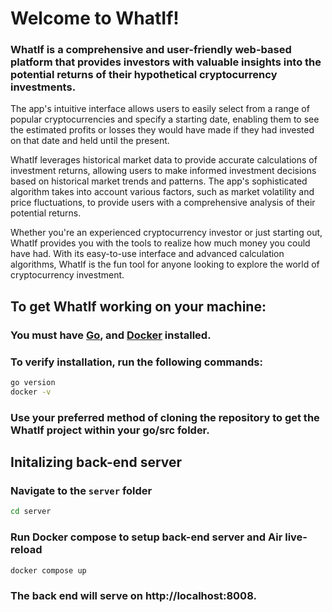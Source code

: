 # Welcome to WhatIf!

### WhatIf is a comprehensive and user-friendly web-based platform that provides investors with valuable insights into the potential returns of their hypothetical cryptocurrency investments.

The app's intuitive interface allows users to easily select from a range of popular cryptocurrencies and specify a starting date, enabling them to see the estimated profits or losses they would have made if they had invested on that date and held until the present.

WhatIf leverages historical market data to provide accurate calculations of investment returns, allowing users to make informed investment decisions based on historical market trends and patterns. The app's sophisticated algorithm takes into account various factors, such as market volatility and price fluctuations, to provide users with a comprehensive analysis of their potential returns. 


Whether you're an experienced cryptocurrency investor or just starting out, WhatIf provides you with the tools to realize how much money you could have had. With its easy-to-use interface and advanced calculation algorithms, WhatIf is the fun tool for anyone looking to explore the world of cryptocurrency investment. 

## To get WhatIf working on your machine:

### You must have [Go](https://go.dev), and [Docker](https://www.docker.com) installed.

### To verify installation, run the following commands:
```zsh
go version
docker -v
```
### Use your preferred method of cloning the repository to get the WhatIf project within your go/src folder.

## Initalizing back-end server

### Navigate to the `server` folder
```zsh
cd server
```

### Run Docker compose to setup back-end server and Air live-reload

```zsh
docker compose up
``` 

### The back end will serve on http://localhost:8008.
